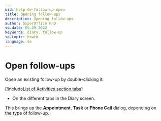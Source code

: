 ```yaml
---
uid: help-de-follow-up-open
title: Opening follow-ups
description: Opening follow-ups
author: SuperOffice RnD
so.date: 06.29.2022
keywords: diary, follow-up
so.topic: howto
language: de
---
```


# Open follow-ups

Open an existing follow-up by double-clicking it:

<!-- markdownlint-disable MD032 -->
[!include[List of Activities section tabs](../../learn/includes/list-activities-section-tabs.md)]
* On the different tabs in the Diary screen.
<!-- markdownlint-restore -->

This brings up the **Appointment**, **Task** or **Phone Call** dialog, depending on the type of follow-up.

